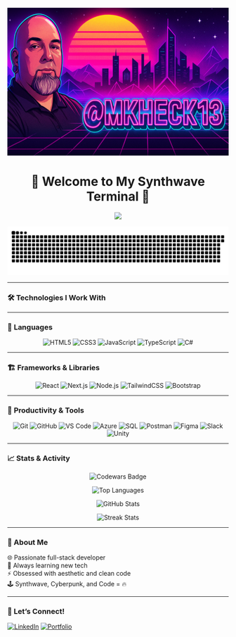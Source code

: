 <p align="center">
  <picture>
    <source srcset="images/lightmodecyber.png" media="(prefers-color-scheme: light)" />
    <source srcset="images/cyberpunk-banner.png" media="(prefers-color-scheme: dark)" />
    <img src="images/cyberpunk-banner.png" alt="Synthwave Banner" />
  </picture>
</p>


<h1 align="center">🌆 Welcome to My Synthwave Terminal 🌆</h1>

<p align="center">
  <img src="https://readme-typing-svg.herokuapp.com?font=Fira+Code&size=24&duration=4000&pause=1000&color=FF00CC&center=true&vCenter=true&width=800&lines=Hi+I'm+mkheck13;Synthwave-themed+Full+Stack+Developer;Builder+of+Cool+Things;Always+Learning+Always+Coding" />
</p>




<p align="center">
  <img src="https://github.com/mkheck13/mkheck13/blob/output/github-contribution-grid-snake.svg" alt="Contribution Snake" />
</p>

---



### 🛠️ Technologies I Work With

---

### 🧩 **Languages**

<div align="center">

<!-- HTML -->

<picture>
  <source srcset="https://img.shields.io/badge/HTML5-E34F26?style=flat&logo=html5&logoColor=white" media="(prefers-color-scheme: light)" />
  <source srcset="https://img.shields.io/badge/HTML5-FF6E00?style=flat&logo=html5&logoColor=white" media="(prefers-color-scheme: dark)" />
  <img src="https://img.shields.io/badge/HTML5-FF6E00?style=flat&logo=html5&logoColor=white" alt="HTML5" />
</picture>

<!-- CSS -->

<picture>
  <source srcset="https://img.shields.io/badge/CSS3-1572B6?style=flat&logo=css3&logoColor=white" media="(prefers-color-scheme: light)" />
  <source srcset="https://img.shields.io/badge/CSS3-007BFF?style=flat&logo=css3&logoColor=white" media="(prefers-color-scheme: dark)" />
  <img src="https://img.shields.io/badge/CSS3-007BFF?style=flat&logo=css3&logoColor=white" alt="CSS3" />
</picture>

<!-- JavaScript -->

<picture>
  <source srcset="https://img.shields.io/badge/JavaScript-F7DF1E?style=flat&logo=javascript&logoColor=black" media="(prefers-color-scheme: light)" />
  <source srcset="https://img.shields.io/badge/JavaScript-FFD700?style=flat&logo=javascript&logoColor=black" media="(prefers-color-scheme: dark)" />
  <img src="https://img.shields.io/badge/JavaScript-FFD700?style=flat&logo=javascript&logoColor=black" alt="JavaScript" />
</picture>

<!-- TypeScript -->

<picture>
  <source srcset="https://img.shields.io/badge/TypeScript-3178C6?style=flat&logo=typescript&logoColor=white" media="(prefers-color-scheme: light)" />
  <source srcset="https://img.shields.io/badge/TypeScript-00FFFF?style=flat&logo=typescript&logoColor=black" media="(prefers-color-scheme: dark)" />
  <img src="https://img.shields.io/badge/TypeScript-00FFFF?style=flat&logo=typescript&logoColor=black" alt="TypeScript" />
</picture>

<!-- C# -->

<picture>
  <source srcset="https://img.shields.io/badge/C%23-512BD4?style=flat&logo=csharp&logoColor=white" media="(prefers-color-scheme: light)" />
  <source srcset="https://img.shields.io/badge/C%23-8230C6?style=flat&logo=csharp&logoColor=white" media="(prefers-color-scheme: dark)" />
  <img src="https://img.shields.io/badge/C%23-8230C6?style=flat&logo=csharp&logoColor=white" alt="C#" />
</picture>

</div>

---

### 🏗️ **Frameworks & Libraries**

<div align="center">

<!-- React -->

<picture>
  <source srcset="https://img.shields.io/badge/React-61DAFB?style=flat&logo=react&logoColor=black" media="(prefers-color-scheme: light)" />
  <source srcset="https://img.shields.io/badge/React-00F0FF?style=flat&logo=react&logoColor=black" media="(prefers-color-scheme: dark)" />
  <img src="https://img.shields.io/badge/React-00F0FF?style=flat&logo=react&logoColor=black" alt="React" />
</picture>

<!-- Next.js -->

<picture>
  <source srcset="https://img.shields.io/badge/Next.js-000000?style=flat&logo=nextdotjs&logoColor=white" media="(prefers-color-scheme: light)" />
  <source srcset="https://img.shields.io/badge/Next.js-FF0080?style=flat&logo=nextdotjs&logoColor=white" media="(prefers-color-scheme: dark)" />
  <img src="https://img.shields.io/badge/Next.js-FF0080?style=flat&logo=nextdotjs&logoColor=white" alt="Next.js" />
</picture>

<!-- Node.js -->

<picture>
  <source srcset="https://img.shields.io/badge/Node.js-339933?style=flat&logo=node.js&logoColor=white" media="(prefers-color-scheme: light)" />
  <source srcset="https://img.shields.io/badge/Node.js-00FFAB?style=flat&logo=node.js&logoColor=black" media="(prefers-color-scheme: dark)" />
  <img src="https://img.shields.io/badge/Node.js-00FFAB?style=flat&logo=node.js&logoColor=black" alt="Node.js" />
</picture>

<!-- TailwindCSS -->

<picture>
  <source srcset="https://img.shields.io/badge/TailwindCSS-06B6D4?style=flat&logo=tailwind-css&logoColor=white" media="(prefers-color-scheme: light)" />
  <source srcset="https://img.shields.io/badge/TailwindCSS-FF00CC?style=flat&logo=tailwind-css&logoColor=white" media="(prefers-color-scheme: dark)" />
  <img src="https://img.shields.io/badge/TailwindCSS-FF00CC?style=flat&logo=tailwind-css&logoColor=white" alt="TailwindCSS" />
</picture>

<!-- Bootstrap -->

<picture>
  <source srcset="https://img.shields.io/badge/Bootstrap-7952B3?style=flat&logo=bootstrap&logoColor=white" media="(prefers-color-scheme: light)" />
  <source srcset="https://img.shields.io/badge/Bootstrap-BF00FF?style=flat&logo=bootstrap&logoColor=white" media="(prefers-color-scheme: dark)" />
  <img src="https://img.shields.io/badge/Bootstrap-BF00FF?style=flat&logo=bootstrap&logoColor=white" alt="Bootstrap" />
</picture>

</div>

---

### 🔧 **Productivity & Tools**

<div align="center">

<!-- Git -->

<picture>
  <source srcset="https://img.shields.io/badge/Git-F05032?style=flat&logo=git&logoColor=white" media="(prefers-color-scheme: light)" />
  <source srcset="https://img.shields.io/badge/Git-F1502F?style=flat&logo=git&logoColor=white" media="(prefers-color-scheme: dark)" />
  <img src="https://img.shields.io/badge/Git-F1502F?style=flat&logo=git&logoColor=white" alt="Git" />
</picture>

<!-- GitHub -->

<picture>
  <source srcset="https://img.shields.io/badge/GitHub-181717?style=flat&logo=github&logoColor=white" media="(prefers-color-scheme: light)" />
  <source srcset="https://img.shields.io/badge/GitHub-6e40c9?style=flat&logo=github&logoColor=white" media="(prefers-color-scheme: dark)" />
  <img src="https://img.shields.io/badge/GitHub-6e40c9?style=flat&logo=github&logoColor=white" alt="GitHub" />
</picture>

<!-- Visual Studio Code -->

<picture>
  <source srcset="https://img.shields.io/badge/VS%20Code-007ACC?style=flat&logo=visualstudiocode&logoColor=white" media="(prefers-color-scheme: light)" />
  <source srcset="https://img.shields.io/badge/VS%20Code-00C2FF?style=flat&logo=visualstudiocode&logoColor=white" media="(prefers-color-scheme: dark)" />
  <img src="https://img.shields.io/badge/VS%20Code-00C2FF?style=flat&logo=visualstudiocode&logoColor=white" alt="VS Code" />
</picture>

<!-- Azure -->

<picture>
  <source srcset="https://img.shields.io/badge/Azure-0078D4?style=flat&logo=microsoftazure&logoColor=white" media="(prefers-color-scheme: light)" />
  <source srcset="https://img.shields.io/badge/Azure-00BFFF?style=flat&logo=microsoftazure&logoColor=white" media="(prefers-color-scheme: dark)" />
  <img src="https://img.shields.io/badge/Azure-00BFFF?style=flat&logo=microsoftazure&logoColor=white" alt="Azure" />
</picture>

<!-- SQL -->

<picture>
  <source srcset="https://img.shields.io/badge/SQL-4479A1?style=flat&logo=sqlite&logoColor=white" media="(prefers-color-scheme: light)" />
  <source srcset="https://img.shields.io/badge/SQL-4DB6AC?style=flat&logo=sqlite&logoColor=white" media="(prefers-color-scheme: dark)" />
  <img src="https://img.shields.io/badge/SQL-4DB6AC?style=flat&logo=sqlite&logoColor=white" alt="SQL" />
</picture>

<!-- Postman -->

<picture>
  <source srcset="https://img.shields.io/badge/Postman-FF6C37?style=flat&logo=postman&logoColor=white" media="(prefers-color-scheme: light)" />
  <source srcset="https://img.shields.io/badge/Postman-FF6C37?style=flat&logo=postman&logoColor=white" media="(prefers-color-scheme: dark)" />
  <img src="https://img.shields.io/badge/Postman-FF6C37?style=flat&logo=postman&logoColor=white" alt="Postman" />
</picture>

<!-- Figma -->

<picture>
  <source srcset="https://img.shields.io/badge/Figma-F24E1E?style=flat&logo=figma&logoColor=white" media="(prefers-color-scheme: light)" />
  <source srcset="https://img.shields.io/badge/Figma-A259FF?style=flat&logo=figma&logoColor=white" media="(prefers-color-scheme: dark)" />
  <img src="https://img.shields.io/badge/Figma-A259FF?style=flat&logo=figma&logoColor=white" alt="Figma" />
</picture>

<!-- Slack -->

<picture>
  <source srcset="https://img.shields.io/badge/Slack-4A154B?style=flat&logo=slack&logoColor=white" media="(prefers-color-scheme: light)" />
  <source srcset="https://img.shields.io/badge/Slack-611F69?style=flat&logo=slack&logoColor=white" media="(prefers-color-scheme: dark)" />
  <img src="https://img.shields.io/badge/Slack-611F69?style=flat&logo=slack&logoColor=white" alt="Slack" />
</picture>

<!-- Unity -->

<picture>
  <source srcset="https://img.shields.io/badge/Unity-000000?style=flat&logo=unity&logoColor=white" media="(prefers-color-scheme: light)" />
  <source srcset="https://img.shields.io/badge/Unity-222222?style=flat&logo=unity&logoColor=white" media="(prefers-color-scheme: dark)" />
  <img src="https://img.shields.io/badge/Unity-222222?style=flat&logo=unity&logoColor=white" alt="Unity" />
</picture>

</div>






---

### 📈 Stats & Activity

<!-- Codewars Stats -->
<p align="center">
  <img src="https://www.codewars.com/users/mkheck13/badges/large" alt="Codewars Badge" />
</p>

<!-- Top Languages -->
<p align="center">
  <picture>
    <source srcset="https://github-readme-stats.vercel.app/api/top-langs/?username=mkheck13&layout=compact&theme=default" media="(prefers-color-scheme: light)" />
    <source srcset="https://github-readme-stats.vercel.app/api/top-langs/?username=mkheck13&layout=compact&theme=synthwave" media="(prefers-color-scheme: dark)" />
    <img src="https://github-readme-stats.vercel.app/api/top-langs/?username=mkheck13&layout=compact&theme=synthwave" alt="Top Languages" />
  </picture>
</p>

<!-- GitHub Stats -->
<p align="center">
  <picture>
    <source srcset="https://github-readme-stats.vercel.app/api?username=mkheck13&show_icons=true&theme=default" media="(prefers-color-scheme: light)" />
    <source srcset="https://github-readme-stats.vercel.app/api?username=mkheck13&show_icons=true&theme=synthwave" media="(prefers-color-scheme: dark)" />
    <img src="https://github-readme-stats.vercel.app/api?username=mkheck13&show_icons=true&theme=synthwave" alt="GitHub Stats" />
  </picture>
</p>

<!-- Streak Stats -->
<p align="center">
  <picture>
    <source srcset="https://streak-stats.demolab.com/?user=mkheck13&theme=default" media="(prefers-color-scheme: light)" />
    <source srcset="https://streak-stats.demolab.com/?user=mkheck13&theme=synthwave" media="(prefers-color-scheme: dark)" />
    <img src="https://streak-stats.demolab.com/?user=mkheck13&theme=synthwave" alt="Streak Stats" />
  </picture>
</p>





---

### 🎯 About Me

🌐 Passionate full-stack developer  
🌱 Always learning new tech  
⚡ Obsessed with aesthetic and clean code  
🕹️ Synthwave, Cyberpunk, and Code = 🔥

---

### 💬 Let’s Connect!

[![LinkedIn](https://img.shields.io/badge/LinkedIn-0077B5?style=flat&logo=linkedin&logoColor=white)](https://www.linkedin.com/in/michael-heckerman-08867a306)
[![Portfolio](https://img.shields.io/badge/Portfolio-FF0080?style=flat&logo=github&logoColor=white)](https://currentportfolio-gold.vercel.app/)


